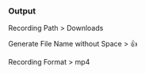 ### Output

Recording Path > Downloads

Generate File Name without Space > :thumbsup:

Recording Format > mp4
